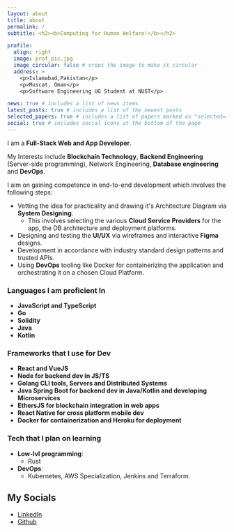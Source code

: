```yaml
---
layout: about
title: about
permalink: /
subtitle: <h2><b>Computing for Human Welfare!</b></h2>

profile:
  align: right
  image: prof_pic.jpg
  image_circular: false # crops the image to make it circular
  address: >
    <p>Islamabad,Pakistan</p>
    <p>Muscat, Oman</p>
    <p>Software Engineering UG Student at NUST</p>

news: true # includes a list of news items
latest_posts: true # includes a list of the newest posts
selected_papers: true # includes a list of papers marked as "selected={true}"
social: true # includes social icons at the bottom of the page
---
```


I am a **Full-Stack Web and App Developer**.

My Interests include **Blockchain Technology**, **Backend Engineering** (Server-side programming), Network Engineering, **Database engineering** and **DevOps**.

I aim on gaining competence in end-to-end development which involves the following steps:

- Vetting the idea for practicality and drawing it's Architecture Diagram via **System Designing**.
  - This involves selecting the various **Cloud Service Providers** for the app, the DB architecture and deployment platforms.
- Designing and testing the **UI/UX** via wireframes and interactive **Figma** designs.
- Development in accordance with industry standard design patterns and trusted APIs.
- Using **DevOps** tooling like Docker for containerizing the application and orchestrating it on a chosen Cloud Platform.

### Languages I am proficient In

- **JavaScript and TypeScript**
- **Go**
- **Solidity**
- **Java**
- **Kotlin**

### Frameworks that I use for Dev

- **React and VueJS**
- **Node for backend dev in JS/TS**
- **Golang CLI tools, Servers and Distributed Systems**
- **Java Spring Boot for backend dev in Java/Kotlin and developing Microservices**
- **EthersJS for blockchain integration in web apps**
- **React Native for cross platform mobile dev**
- **Docker for containerization and Heroku for deployment**

### Tech that I plan on learning

- **Low-lvl programming**:
  - Rust 
- **DevOps**:
  - Kubernetes, AWS Specialization, Jenkins and Terraform.

## My Socials

- [LinkedIn](https://www.linkedin.com/in/farzan-saqib-5337a9253/)
- [Github](https://github.com/EggsyOnCode/)

